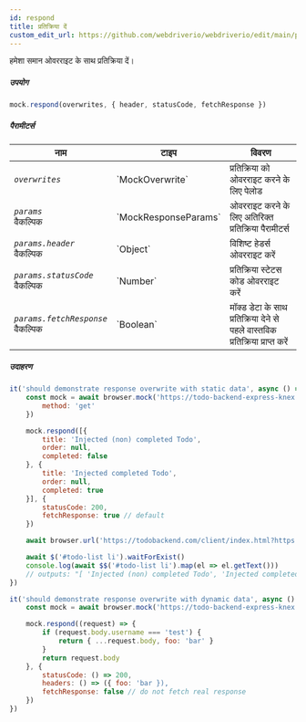 ```yaml
---
id: respond
title: प्रतिक्रिया दें
custom_edit_url: https://github.com/webdriverio/webdriverio/edit/main/packages/webdriverio/src/commands/mock/respond.ts
---
```


हमेशा समान ओवरराइट के साथ प्रतिक्रिया दें।

##### उपयोग

```js
mock.respond(overwrites, { header, statusCode, fetchResponse })
```

##### पैरामीटर्स

<table>
  <thead>
    <tr>
      <th>नाम</th><th>टाइप</th><th>विवरण</th>
    </tr>
  </thead>
  <tbody>
    <tr>
      <td><code><var>overwrites</var></code></td>
      <td>`MockOverwrite`</td>
      <td>प्रतिक्रिया को ओवरराइट करने के लिए पेलोड</td>
    </tr>
    <tr>
      <td><code><var>params</var></code><br /><span className="label labelWarning">वैकल्पिक</span></td>
      <td>`MockResponseParams`</td>
      <td>ओवरराइट करने के लिए अतिरिक्त प्रतिक्रिया पैरामीटर्स</td>
    </tr>
    <tr>
      <td><code><var>params.header</var></code><br /><span className="label labelWarning">वैकल्पिक</span></td>
      <td>`Object`</td>
      <td>विशिष्ट हेडर्स ओवरराइट करें</td>
    </tr>
    <tr>
      <td><code><var>params.statusCode</var></code><br /><span className="label labelWarning">वैकल्पिक</span></td>
      <td>`Number`</td>
      <td>प्रतिक्रिया स्टेटस कोड ओवरराइट करें</td>
    </tr>
    <tr>
      <td><code><var>params.fetchResponse</var></code><br /><span className="label labelWarning">वैकल्पिक</span></td>
      <td>`Boolean`</td>
      <td>मॉक्ड डेटा के साथ प्रतिक्रिया देने से पहले वास्तविक प्रतिक्रिया प्राप्त करें</td>
    </tr>
  </tbody>
</table>

##### उदाहरण

```js title="respond.js"
it('should demonstrate response overwrite with static data', async () => {
    const mock = await browser.mock('https://todo-backend-express-knex.herokuapp.com/', {
        method: 'get'
    })

    mock.respond([{
        title: 'Injected (non) completed Todo',
        order: null,
        completed: false
    }, {
        title: 'Injected completed Todo',
        order: null,
        completed: true
    }], {
        statusCode: 200,
        fetchResponse: true // default
    })

    await browser.url('https://todobackend.com/client/index.html?https://todo-backend-express-knex.herokuapp.com/')

    await $('#todo-list li').waitForExist()
    console.log(await $$('#todo-list li').map(el => el.getText()))
    // outputs: "[ 'Injected (non) completed Todo', 'Injected completed Todo' ]"
})

it('should demonstrate response overwrite with dynamic data', async () => {
    const mock = await browser.mock('https://todo-backend-express-knex.herokuapp.com/')

    mock.respond((request) => {
        if (request.body.username === 'test') {
            return { ...request.body, foo: 'bar' }
        }
        return request.body
    }, {
        statusCode: () => 200,
        headers: () => ({ foo: 'bar }),
        fetchResponse: false // do not fetch real response
    })
})
```